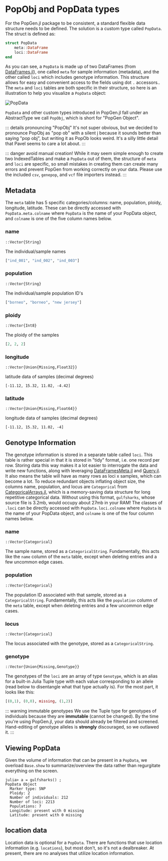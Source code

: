 # PopObj and PopData types
For the PopGen.jl package to be consistent, a standard flexible data structure needs to be defined. The solution is a custom type called  `PopData`. The struct is defined as:

```julia
struct PopData
	meta::DataFrame
	loci::DataFrame
end
```

As you can see, a `PopData` is made up of two DataFrames (from [DataFrames.jl](https://github.com/JuliaData/DataFrames.jl)), one called `meta` for sample information (metadata), and the other called `loci` which includes genotype information. This structure allows for easy and convenient access to the fields using dot `.` accessors.. The `meta` and `loci` tables are both specific in their structure, so here is an illustration to help you visualize a `PopData` object:

![PopData](/PopGen.jl/images/PopData.svg)


`PopData` and other custom types introduced in PopGen.jl fall under an AbstractType we call `PopObj`, which is short for "PopGen Object".

::: details pronouncing "PopObj"
It's not super obvious, but we decided to pronounce PopObj as "pop ob" with a silent j because it sounds better than saying "pop obj", but writing it as PopOb looks weird. It's a silly little detail that Pavel seems to care a lot about.
:::

::: danger avoid manual creation!
While it may seem simple enough to create two IndexedTables and make a `PopData` out of them, the structure of `meta` and `loci` are specific, so small mistakes in creating them can create many errors and prevent PopGen from working correctly on your data. Please use the included `csv`, `genepop`, and `vcf` file importers instead.
:::

## Metadata

The `meta` table has 5 specific categories/columns: name, population, ploidy, longitude, latitude. These can be directly accessed with `PopData.meta.colname` where `PopData` is the name of your PopData object, and `colname` is one of the five column names below.

### name

`::Vector{String}`

The individual/sample names

```julia
["ind_001", "ind_002", "ind_003"]
```

### population

`::Vector{String}`

The individual/sample population ID's

```julia
["borneo", "borneo", "new jersey"]
```

### ploidy

`::Vector{Int8}`

The ploidy of the samples

```julia
[2, 2, 2]
```

### longitude

`::Vector{Union{Missing,Float32}}`

latitude data of samples (decimal degrees)

```
[-11.12, 15.32, 11.02, -4.42]
```

### latitude

`::Vector{Union{Missing,Float64}}`

longitude data of samples (decimal degrees)

```
[-11.12, 15.32, 11.02, -4]
```

## Genotype Information

The genotype information is stored in a separate table called `loci`. This table is rather special in that it is stored in "tidy" format, i.e. one record per row. Storing data this way makes it a lot easier to interrogate the data and write new functions, along with leveraging [DataFramesMeta.jl](https://github.com/JuliaData/DataFrames.jl) and [Query.jl](https://github.com/queryverse/Query.jl). It also means the table will have as many rows as loci x samples, which can become a lot. To reduce redundant objects inflating object size, the columns name, population, and locus are `Categorical`  from [CategoricalArrays.jl](https://github.com/JuliaData/CategoricalArrays.jl), which is a memory-saving data structure for long repetitive categorical data. Without using this format, `gulfsharks`, whose source file is 3.2mb, would occupy about 27mb in your RAM! The classes of `.loci` can be directly accessed with `PopData.loci.colname` where `PopData` is the name of your PopData object, and `colname` is one of the four column names below.

### name

`::Vector{Categorical}`

The sample name, stored as a `CategoricalString`. Fundamentally, this acts like the `name` column of the `meta` table, except when deleting entries and a few uncommon edge cases.

### population

`::Vector{Categorical}`

The population ID associated with that sample, stored as a `CategoricalString`. Fundamentally, this acts like the `population` column of the `meta` table, except when deleting entries and a few uncommon edge cases.

### locus

`::Vector{Categorical}`

The locus associated with the genotype, stored as a `CategoricalString`.

### genotype

`::Vector{Union{Missing,Genotype}}`

The genotypes of the `loci` are an array of type `Genotype`, which is an alias for a built-in Julia Tuple type with each value corresponding to an allele (read below to disentangle what that type actually is). For the most part, it looks like this:

```julia tab="genotype example"
[(0,1), (0,0), missing, (1,2)]
```

::: warning immutable genotypes
We use the Tuple type for genotypes of individuals because they are **immutable** (cannot be changed). By the time you're using PopGen.jl, your data should already be filtered and screened. Hand-editing of genotype alleles is **strongly** discouraged, so we outlawed it.
:::

## Viewing PopData

Given the volume of information that can be present in a `PopData`, we overload `Base.show` to summarize/overview the data rather than regurgitate everything on the screen. 

```
julia> a = gulfsharks() ;
PopData Object
  Marker type: SNP
  Ploidy: 2
  Number of individuals: 212
  Number of loci: 2213
  Populations: 7
  Longitude: present with 0 missing
  Latitude: present with 0 missing
```

## location data

Location data is optional for a `PopData`. There are functions that use location information (e.g. `locations`), but most don't, so it's not a dealbreaker. At present, there are no analyses that utilize location information. 